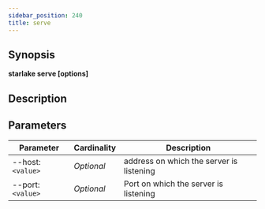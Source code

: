 ```yaml
---
sidebar_position: 240
title: serve
---
```



## Synopsis

**starlake serve [options]**

## Description


## Parameters

Parameter|Cardinality|Description
---|---|---
--host:`<value>`|*Optional*|address on which the server is listening
--port:`<value>`|*Optional*|Port on which the server is listening

